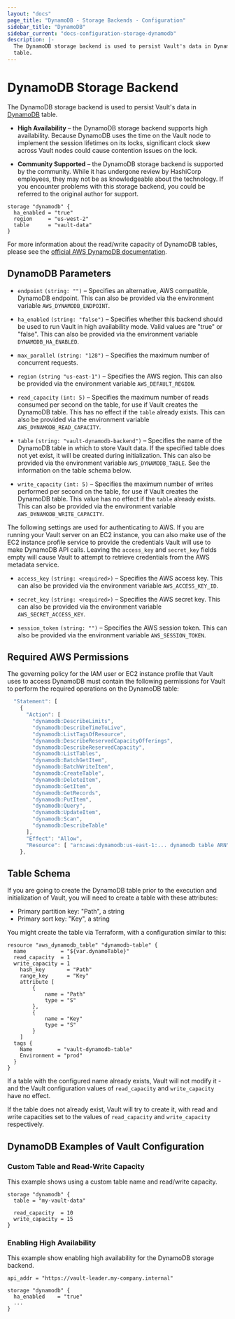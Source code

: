 ```yaml
---
layout: "docs"
page_title: "DynamoDB - Storage Backends - Configuration"
sidebar_title: "DynamoDB"
sidebar_current: "docs-configuration-storage-dynamodb"
description: |-
  The DynamoDB storage backend is used to persist Vault's data in DynamoDB
  table.
---
```


# DynamoDB Storage Backend

The DynamoDB storage backend is used to persist Vault's data in
[DynamoDB][dynamodb] table.

- **High Availability** – the DynamoDB storage backend supports high
  availability. Because DynamoDB uses the time on the Vault node to implement
  the session lifetimes on its locks, significant clock skew across Vault nodes
  could cause contention issues on the lock.

- **Community Supported** – the DynamoDB storage backend is supported by the
  community. While it has undergone review by HashiCorp employees, they may not
  be as knowledgeable about the technology. If you encounter problems with this
  storage backend, you could be referred to the original author for support.

```hcl
storage "dynamodb" {
  ha_enabled = "true"
  region     = "us-west-2"
  table      = "vault-data"
}
```

For more information about the read/write capacity of DynamoDB tables, please
see the [official AWS DynamoDB documentation][dynamodb-rw-capacity].

## DynamoDB Parameters

- `endpoint` `(string: "")` – Specifies an alternative, AWS compatible, DynamoDB
  endpoint. This can also be provided via the environment variable
  `AWS_DYNAMODB_ENDPOINT`.

- `ha_enabled` `(string: "false")` – Specifies whether this backend should be used
  to run Vault in high availability mode. Valid values are "true" or "false". This
  can also be provided via the environment variable `DYNAMODB_HA_ENABLED`.

- `max_parallel` `(string: "128")` – Specifies the maximum number of concurrent
  requests.

- `region` `(string "us-east-1")` – Specifies the AWS region. This can also be
  provided via the environment variable `AWS_DEFAULT_REGION`.

- `read_capacity` `(int: 5)` – Specifies the maximum number of reads consumed
  per second on the table, for use if Vault creates the DynamoDB table. This has
  no effect if the `table` already exists. This can also be provided via the
  environment variable `AWS_DYNAMODB_READ_CAPACITY`.

- `table` `(string: "vault-dynamodb-backend")` – Specifies the name of the
  DynamoDB table in which to store Vault data. If the specified table does not
  yet exist, it will be created during initialization. This can also be
  provided via the environment variable `AWS_DYNAMODB_TABLE`. See the 
  information on the table schema below.

- `write_capacity` `(int: 5)` – Specifies the maximum number of writes performed
  per second on the table, for use if Vault creates the DynamoDB table. This value
  has no effect if the `table` already exists. This can also be provided via the
  environment variable `AWS_DYNAMODB_WRITE_CAPACITY`.

The following settings are used for authenticating to AWS. If you are
running your Vault server on an EC2 instance, you can also make use of the EC2
instance profile service to provide the credentials Vault will use to make
DynamoDB API calls. Leaving the `access_key` and `secret_key` fields empty will
cause Vault to attempt to retrieve credentials from the AWS metadata service.

- `access_key` `(string: <required>)` – Specifies the AWS access key. This can
  also be provided via the environment variable `AWS_ACCESS_KEY_ID`.

- `secret_key` `(string: <required>)` – Specifies the AWS secret key. This can
  also be provided via the environment variable `AWS_SECRET_ACCESS_KEY`.

- `session_token` `(string: "")` – Specifies the AWS session token. This can
  also be provided via the environment variable `AWS_SESSION_TOKEN`.

## Required AWS Permissions

The governing policy for the IAM user or EC2 instance profile that Vault uses
to access DynamoDB must contain the following permissions for Vault to perform
the required operations on the DynamoDB table:

```javascript
  "Statement": [
    {
      "Action": [ 
        "dynamodb:DescribeLimits",
        "dynamodb:DescribeTimeToLive",
        "dynamodb:ListTagsOfResource",
        "dynamodb:DescribeReservedCapacityOfferings",
        "dynamodb:DescribeReservedCapacity",
        "dynamodb:ListTables",
        "dynamodb:BatchGetItem",
        "dynamodb:BatchWriteItem",
        "dynamodb:CreateTable",
        "dynamodb:DeleteItem",
        "dynamodb:GetItem",
        "dynamodb:GetRecords",
        "dynamodb:PutItem",
        "dynamodb:Query",
        "dynamodb:UpdateItem",
        "dynamodb:Scan",
        "dynamodb:DescribeTable"
      ],
      "Effect": "Allow",
      "Resource": [ "arn:aws:dynamodb:us-east-1:... dynamodb table ARN" ]
    },
```

## Table Schema

If you are going to create the DynamoDB table prior to the execution and
initialization of Vault, you will need to create a table with these attributes:

* Primary partition key: "Path", a string
* Primary sort key: "Key", a string

You might create the table via Terraform, with a configuration similar to this:

```
resource "aws_dynamodb_table" "dynamodb-table" {
  name           = "${var.dynamoTable}"
  read_capacity  = 1
  write_capacity = 1
	hash_key       = "Path"
	range_key      = "Key"
	attribute [
		{
			name = "Path"
			type = "S"
		},
		{
			name = "Key"
			type = "S"
		}
	]
  tags {
    Name        = "vault-dynamodb-table"
    Environment = "prod"
  }
}
```

If a table with the configured name already exists, Vault will not modify it -
and the Vault configuration values of `read_capacity` and `write_capacity` have
no effect.

If the table does not already exist, Vault will try to create it, with read and
write capacities set to the values of `read_capacity` and `write_capacity`
respectively.

## DynamoDB Examples of Vault Configuration

### Custom Table and Read-Write Capacity

This example shows using a custom table name and read/write capacity.

```hcl
storage "dynamodb" {
  table = "my-vault-data"

  read_capacity  = 10
  write_capacity = 15
}
```

### Enabling High Availability

This example show enabling high availability for the DynamoDB storage backend.

```hcl
api_addr = "https://vault-leader.my-company.internal"

storage "dynamodb" {
  ha_enabled    = "true"
  ...
}
```

[dynamodb]: https://aws.amazon.com/dynamodb/
[dynamodb-rw-capacity]: https://docs.aws.amazon.com/amazondynamodb/latest/developerguide/WorkingWithTables.html#ProvisionedThroughput
